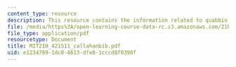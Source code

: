 ```yaml
---
content_type: resource
description: This resource contains the information related to quabbin news topic.
file: /media/https%3A/open-learning-course-data-rc.s3.amazonaws.com/21h-421-introduction-to-environmental-history-spring-2011/e12347891dc04613dfe81cccd8f0390f_MIT21H_421S11_callahanbib.pdf
file_type: application/pdf
resourcetype: Document
title: MIT21H_421S11_callahanbib.pdf
uid: e1234789-1dc0-4613-dfe8-1cccd8f0390f
---
```

